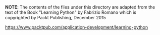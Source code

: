 **NOTE**: The contents of the files under this directory are adapted from
the text of the Book "Learning Python" by Fabrizio Romano which is
copyrighted by Packt Publishing, December 2015

<https://www.packtpub.com/application-development/learning-python>

